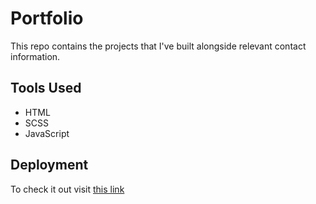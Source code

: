 # Portfolio
This repo contains the projects that I've built alongside relevant contact information.

## Tools Used
+ HTML
+ SCSS
+ JavaScript

## Deployment

To check it out visit [this link](https://edouardroufay.com)
